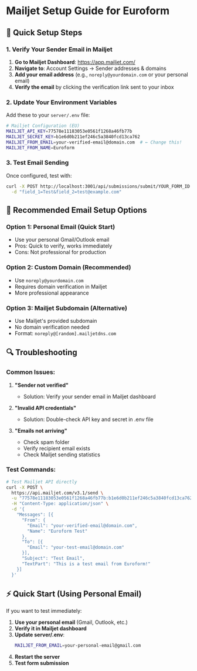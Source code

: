 # Mailjet Setup Guide for Euroform

## 🚀 Quick Setup Steps

### 1. Verify Your Sender Email in Mailjet

1. **Go to Mailjet Dashboard**: https://app.mailjet.com/
2. **Navigate to**: Account Settings → Sender addresses & domains
3. **Add your email address** (e.g., `noreply@yourdomain.com` or your personal email)
4. **Verify the email** by clicking the verification link sent to your inbox

### 2. Update Your Environment Variables

Add these to your `server/.env` file:

```bash
# Mailjet Configuration (EU)
MAILJET_API_KEY=77578e11183053e0561f1268a46fb77b
MAILJET_SECRET_KEY=b1e6d0b211ef246c5a3840fcd13ca762
MAILJET_FROM_EMAIL=your-verified-email@domain.com  # ← Change this!
MAILJET_FROM_NAME=Euroform
```

### 3. Test Email Sending

Once configured, test with:
```bash
curl -X POST http://localhost:3001/api/submissions/submit/YOUR_FORM_ID \
  -d "field_1=Test&field_2=test@example.com"
```

## 📧 Recommended Email Setup Options

### Option 1: Personal Email (Quick Start)
- Use your personal Gmail/Outlook email
- Pros: Quick to verify, works immediately
- Cons: Not professional for production

### Option 2: Custom Domain (Recommended)
- Use `noreply@yourdomain.com`
- Requires domain verification in Mailjet
- More professional appearance

### Option 3: Mailjet Subdomain (Alternative)
- Use Mailjet's provided subdomain
- No domain verification needed
- Format: `noreply@[random].mailjetdns.com`

## 🔍 Troubleshooting

### Common Issues:

1. **"Sender not verified"**
   - Solution: Verify your sender email in Mailjet dashboard

2. **"Invalid API credentials"**
   - Solution: Double-check API key and secret in .env file

3. **"Emails not arriving"**
   - Check spam folder
   - Verify recipient email exists
   - Check Mailjet sending statistics

### Test Commands:

```bash
# Test Mailjet API directly
curl -X POST \
  https://api.mailjet.com/v3.1/send \
  -u "77578e11183053e0561f1268a46fb77b:b1e6d0b211ef246c5a3840fcd13ca762" \
  -H "Content-Type: application/json" \
  -d '{
    "Messages": [{
      "From": {
        "Email": "your-verified-email@domain.com",
        "Name": "Euroform Test"
      },
      "To": [{
        "Email": "your-test-email@domain.com"
      }],
      "Subject": "Test Email",
      "TextPart": "This is a test email from Euroform!"
    }]
  }'
```

## ⚡ Quick Start (Using Personal Email)

If you want to test immediately:

1. **Use your personal email** (Gmail, Outlook, etc.)
2. **Verify it in Mailjet dashboard**
3. **Update server/.env**:
   ```bash
   MAILJET_FROM_EMAIL=your-personal-email@gmail.com
   ```
4. **Restart the server**
5. **Test form submission**
